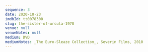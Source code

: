 ```yaml
---
sequence: 3
date: 2020-10-23
imdbId: tt0078300
slug: the-sister-of-ursula-1978
venue: null
venueNotes: null
medium: DVD
mediumNotes: _The Euro-Sleaze Collection_, Severin Films, 2010
---
```


